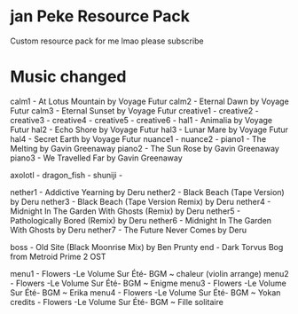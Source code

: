 # jan Peke Resource Pack
 Custom resource pack for me lmao please subscribe

# Music changed
 calm1 - At Lotus Mountain by Voyage Futur
 calm2 - Eternal Dawn by Voyage Futur
 calm3 - Eternal Sunset by Voyage Futur
 creative1 -
 creative2 -
 creative3 -
 creative4 -
 creative5 -
 creative6 -
 hal1 - Animalia by Voyage Futur
 hal2 - Echo Shore by Voyage Futur
 hal3 - Lunar Mare by Voyage Futur
 hal4 - Secret Earth by Voyage Futur
 nuance1 -
 nuance2 -
 piano1 - The Melting by Gavin Greenaway
 piano2 - The Sun Rose by Gavin Greenaway
 piano3 - We Travelled Far by Gavin Greenaway

 axolotl -
 dragon_fish -
 shuniji -

 nether1 - Addictive Yearning by Deru
 nether2 - Black Beach (Tape Version) by Deru
 nether3 - Black Beach (Tape Version Remix) by Deru
 nether4 - Midnight In The Garden With Ghosts (Remix) by Deru
 nether5 - Pathologically Bored (Remix) by Deru
 nether6 - Midnight In The Garden With Ghosts by Deru
 nether7 - The Future Never Comes by Deru

 boss - Old Site (Black Moonrise Mix) by Ben Prunty
 end - Dark Torvus Bog from Metroid Prime 2 OST

 menu1 - Flowers -Le Volume Sur Été- BGM ~ chaleur (violin arrange)
 menu2 - Flowers -Le Volume Sur Été- BGM ~ Enigme
 menu3 - Flowers -Le Volume Sur Été- BGM ~ Erika
 menu4 - Flowers -Le Volume Sur Été- BGM ~ Yokan
 credits - Flowers -Le Volume Sur Été- BGM ~ Fille solitaire